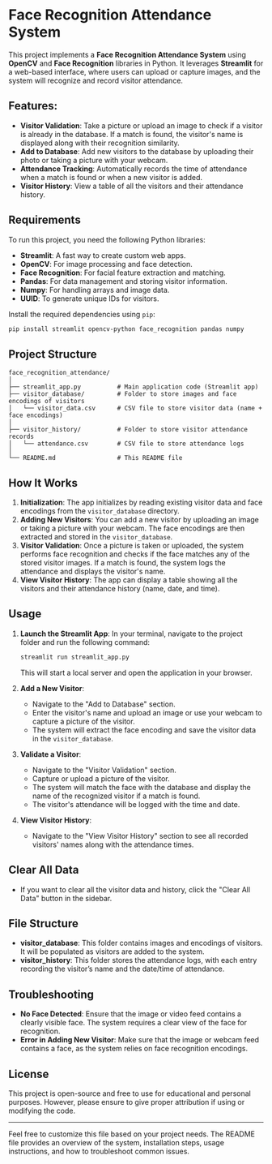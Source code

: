 
# Face Recognition Attendance System

This project implements a **Face Recognition Attendance System** using **OpenCV** and **Face Recognition** libraries in Python. It leverages **Streamlit** for a web-based interface, where users can upload or capture images, and the system will recognize and record visitor attendance.

## Features:
- **Visitor Validation**: Take a picture or upload an image to check if a visitor is already in the database. If a match is found, the visitor's name is displayed along with their recognition similarity.
- **Add to Database**: Add new visitors to the database by uploading their photo or taking a picture with your webcam.
- **Attendance Tracking**: Automatically records the time of attendance when a match is found or when a new visitor is added.
- **Visitor History**: View a table of all the visitors and their attendance history.

## Requirements

To run this project, you need the following Python libraries:
- **Streamlit**: A fast way to create custom web apps.
- **OpenCV**: For image processing and face detection.
- **Face Recognition**: For facial feature extraction and matching.
- **Pandas**: For data management and storing visitor information.
- **Numpy**: For handling arrays and image data.
- **UUID**: To generate unique IDs for visitors.

Install the required dependencies using `pip`:

```bash
pip install streamlit opencv-python face_recognition pandas numpy
```

## Project Structure

```plaintext
face_recognition_attendance/
│
├── streamlit_app.py          # Main application code (Streamlit app)
├── visitor_database/         # Folder to store images and face encodings of visitors
│   └── visitor_data.csv      # CSV file to store visitor data (name + face encodings)
│
├── visitor_history/          # Folder to store visitor attendance records
│   └── attendance.csv        # CSV file to store attendance logs
│
└── README.md                 # This README file
```

## How It Works

1. **Initialization**: The app initializes by reading existing visitor data and face encodings from the `visitor_database` directory.
2. **Adding New Visitors**: You can add a new visitor by uploading an image or taking a picture with your webcam. The face encodings are then extracted and stored in the `visitor_database`.
3. **Visitor Validation**: Once a picture is taken or uploaded, the system performs face recognition and checks if the face matches any of the stored visitor images. If a match is found, the system logs the attendance and displays the visitor's name.
4. **View Visitor History**: The app can display a table showing all the visitors and their attendance history (name, date, and time).

## Usage

1. **Launch the Streamlit App**:
   In your terminal, navigate to the project folder and run the following command:

   ```bash
   streamlit run streamlit_app.py
   ```

   This will start a local server and open the application in your browser.

2. **Add a New Visitor**:
   - Navigate to the "Add to Database" section.
   - Enter the visitor's name and upload an image or use your webcam to capture a picture of the visitor.
   - The system will extract the face encoding and save the visitor data in the `visitor_database`.

3. **Validate a Visitor**:
   - Navigate to the "Visitor Validation" section.
   - Capture or upload a picture of the visitor.
   - The system will match the face with the database and display the name of the recognized visitor if a match is found.
   - The visitor's attendance will be logged with the time and date.

4. **View Visitor History**:
   - Navigate to the "View Visitor History" section to see all recorded visitors' names along with the attendance times.

## Clear All Data
- If you want to clear all the visitor data and history, click the "Clear All Data" button in the sidebar.

## File Structure
- **visitor_database**: This folder contains images and encodings of visitors. It will be populated as visitors are added to the system.
- **visitor_history**: This folder stores the attendance logs, with each entry recording the visitor’s name and the date/time of attendance.

## Troubleshooting

- **No Face Detected**: Ensure that the image or video feed contains a clearly visible face. The system requires a clear view of the face for recognition.
- **Error in Adding New Visitor**: Make sure that the image or webcam feed contains a face, as the system relies on face recognition encodings.

## License

This project is open-source and free to use for educational and personal purposes. However, please ensure to give proper attribution if using or modifying the code.

---

Feel free to customize this file based on your project needs. The README file provides an overview of the system, installation steps, usage instructions, and how to troubleshoot common issues.